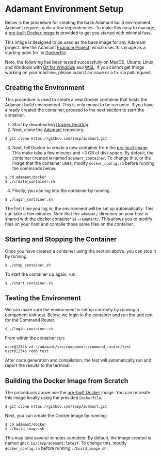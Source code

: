 # Adamant Environment Setup

Below is the procedure for creating the base Adamant build environment. Adamant requires quite a few dependencies. To make this easy to manage, a [pre-built Docker image](https://github.com/lasp/adamant/pkgs/container/adamant) is provided to get you started with minimal fuss.

This image is designed to be used as the base image for any Adamant project. See the Adamant [Example Project](https://github.com/lasp/adamant_example), which uses this image as a starting point for its [Dockerfile](https://github.com/lasp/adamant_example/blob/main/docker/Dockerfile).

Note, the following has been tested successfully on MacOS, Ubuntu Linux, and Windows with [Git for Windows](https://git-scm.com/download/win) and [WSL](https://learn.microsoft.com/en-us/windows/wsl/install). If you cannot get things working on your machine, please submit an issue or a fix via pull request.

## Creating the Environment

This procedure is used to create a new Docker container that hosts the Adamant build environment. This is only meant to be run once. If you have already created the container, proceed to the next section to start the container.

 1. Start by downloading [Docker Desktop](https://www.docker.com/products/docker-desktop/).
 2. Next, clone the [Adamant](https://github.com/lasp/adamant) repository.

   ```
   $ git clone https://github.com/lasp/adamant.git
   ```

 3. Next, tell Docker to create a new container from the [pre-built image](https://github.com/lasp/adamant/pkgs/container/adamant). This make take a few minutes and ~3 GB of disk space. By default, the container created is named `adamant_container`. To change this, or the image that the container uses, modify `docker_config.sh` before running the commands below.

   ```
   $ cd adamant/docker
   $ ./create_container.sh
   ```

 4. Finally, you can log into the container by running.

   ```
   $ ./login_container.sh
   ```

The first time you log in, the environment will be set up automatically. This can take a few minutes. Note that the `adamant/` directory on your host is shared with the docker container at `~/adamant/`. This allows you to modify files on your host and compile those same files on the container.

## Starting and Stopping the Container 

Once you have created a container using the section above, you can stop it by running.

  ```
  $ ./stop_container.sh
  ```

To start the container up again, run:

  ```
  $ ./start_container.sh
  ```

## Testing the Environment

We can make sure the environment is set up correctly by running a component unit test. Below, we login to the container and run the unit test for the Command Router.

  ```
  $ ./login_container.sh
  ```

From within the container run:

  ```
  user@1234$ cd ~/adamant/src/components/command_router/test
  user@1234$ redo test
  ```
After code generation and compilation, the test will automatically run and report the results to the terminal.

## Building the Docker Image from Scratch

The procedures above use the [pre-built Docker](https://github.com/lasp/adamant/pkgs/container/adamant) image. You can recreate this image locally using the provided `Dockerfile`.

   ```
   $ git clone https://github.com/lasp/adamant.git
   ```

Next, you can create the Docker image by running:

   ```
   $ cd adamant/docker
   $ ./build_image.sh
   ```

This may take several minutes complete. By default, the image created is named `ghcr.io/lasp/adamant:latest`. To change this, modify `docker_config.sh` before running `./build_image.sh`.
